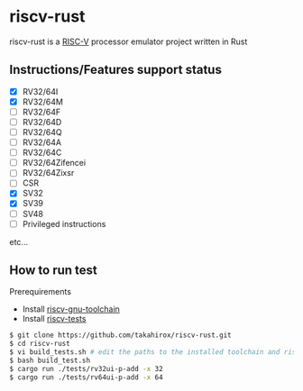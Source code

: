# riscv-rust

riscv-rust is a [RISC-V](https://riscv.org/) processor emulator project written in Rust

## Instructions/Features support status

- [x] RV32/64I
- [x] RV32/64M
- [ ] RV32/64F
- [ ] RV32/64D
- [ ] RV32/64Q
- [ ] RV32/64A
- [ ] RV32/64C
- [ ] RV32/64Zifencei
- [ ] RV32/64Zixsr
- [ ] CSR
- [x] SV32
- [x] SV39
- [ ] SV48
- [ ] Privileged instructions

etc...

## How to run test

Prerequirements
- Install [riscv-gnu-toolchain](https://github.com/riscv/riscv-gnu-toolchain)
- Install [riscv-tests](https://github.com/riscv/riscv-tests)

```sh
$ git clone https://github.com/takahirox/riscv-rust.git
$ cd riscv-rust
$ vi build_tests.sh # edit the paths to the installed toolchain and riscv-tests
$ bash build_test.sh
$ cargo run ./tests/rv32ui-p-add -x 32
$ cargo run ./tests/rv64ui-p-add -x 64
```
